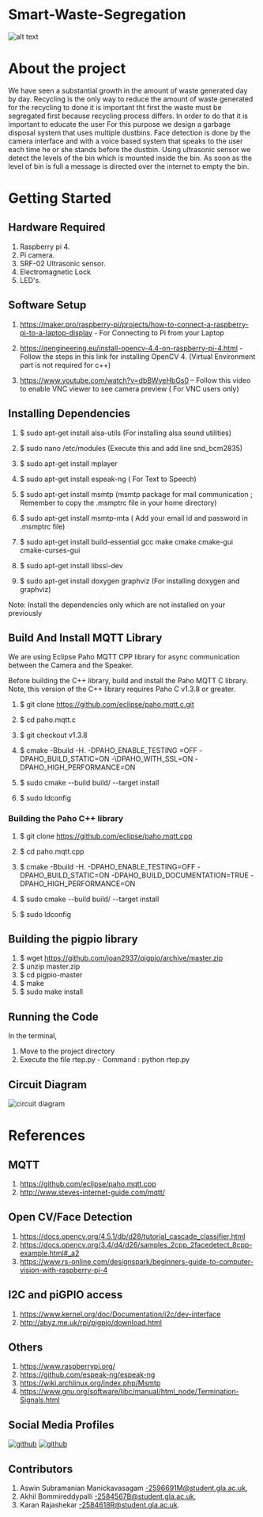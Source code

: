 
# Smart-Waste-Segregation


![alt text](https://assets.telegraphindia.com/telegraph/9ca10d94-d495-48ec-be03-09186c3158aa.jpg)

# About the project

We have seen a substantial growth in the amount of waste generated day by day. Recycling is the only way to reduce the amount of waste generated for the recycling to done it is important tht first the waste must be segregated first because recycling process differs.
In order to do that it is important to educate the user For this purpose we design a garbage disposal system that uses multiple dustbins. Face detection is done by the camera interface and with a voice based system that speaks to the user each time he or she stands before the dustbin.
Using ultrasonic sensor we detect the levels of the bin which is mounted inside the bin. As soon as the level of bin is full a  message is directed over the internet to empty the bin.

# Getting Started

## Hardware Required

1. Raspberry pi 4.
2. Pi camera.
3. SRF-02 Ultrasonic sensor.
4. Electromagnetic Lock
5. LED's.

## Software Setup

 1. https://maker.pro/raspberry-pi/projects/how-to-connect-a-raspberry-pi-to-a-laptop-display - For Connecting to Pi from your Laptop 

 2. https://qengineering.eu/install-opencv-4.4-on-raspberry-pi-4.html - Follow the steps in this link for installing OpenCV 4. (Virtual Environment part is not required for c++) 

 3. https://www.youtube.com/watch?v=dbBWyeHbGs0 – Follow this video to enable VNC viewer to see camera preview ( For VNC users only) 

## Installing Dependencies

 1. $ sudo apt-get install alsa-utils (For installing alsa sound utilities) 

 2. $ sudo nano /etc/modules (Execute this and add line snd_bcm2835) 

 3. $ sudo apt-get install mplayer 

 4. $ sudo apt-get install espeak-ng ( For Text to Speech) 

 5. $ sudo apt-get install msmtp (msmtp package for mail communication ; Remember to copy the .msmptrc file in your home directory) 

 6. $ sudo apt-get install msmtp-mta ( Add your email id and password in .msmptrc file) 

 7. $ sudo apt-get install build-essential gcc make cmake cmake-gui cmake-curses-gui 

 8. $ sudo apt-get install libssl-dev 

 9. $ sudo apt-get install doxygen graphviz (For installing doxygen and graphviz)

 Note: Install the dependencies only which are not installed on your previously 

## Build And Install MQTT Library

We are using Eclipse Paho MQTT CPP library for async communication between the Camera and the Speaker. 

Before building the C++ library, build and install the Paho MQTT C library. Note, this version of the C++ library requires Paho C v1.3.8 or greater. 

 1. $ git clone https://github.com/eclipse/paho.mqtt.c.git 

 2. $ cd paho.mqtt.c 

 3. $ git checkout v1.3.8 

 4. $ cmake -Bbuild -H. -DPAHO_ENABLE_TESTING =OFF -DPAHO_BUILD_STATIC=ON -\DPAHO_WITH_SSL=ON -DPAHO_HIGH_PERFORMANCE=ON 

 5. $ sudo cmake --build build/ --target install 

 6. $ sudo ldconfig 

### Building the Paho C++ library
 
 1. $ git clone https://github.com/eclipse/paho.mqtt.cpp 

 2. $ cd paho.mqtt.cpp 

 3. $ cmake -Bbuild -H. -DPAHO_ENABLE_TESTING=OFF -DPAHO_BUILD_STATIC=ON \-DPAHO_BUILD_DOCUMENTATION=TRUE -DPAHO_HIGH_PERFORMANCE=ON 

 4. $ sudo cmake --build build/ --target install 

 5. $ sudo ldconfig
 
 ## Building the pigpio library
 
 1. $ wget https://github.com/joan2937/pigpio/archive/master.zip
 2. $ unzip master.zip
 3. $ cd pigpio-master
 4. $ make
 5. $ sudo make install

## Running the Code
In the terminal,
1. Move to the project directory
2. Execute the file rtep.py - Command : python rtep.py
## Circuit Diagram
![circuit diagram](https://user-images.githubusercontent.com/41875477/115230062-bf3b9f80-a10b-11eb-9585-4cddc4697b9d.png)



# References

## MQTT
1. https://github.com/eclipse/paho.mqtt.cpp 
2. http://www.steves-internet-guide.com/mqtt/ 

## Open CV/Face Detection
1. https://docs.opencv.org/4.5.1/db/d28/tutorial_cascade_classifier.html 
2. https://docs.opencv.org/3.4/d4/d26/samples_2cpp_2facedetect_8cpp-example.html#_a2 
3. https://www.rs-online.com/designspark/beginners-guide-to-computer-vision-with-raspberry-pi-4 

## I2C and piGPIO access
1. https://www.kernel.org/doc/Documentation/i2c/dev-interface
2. http://abyz.me.uk/rpi/pigpio/download.html

## Others
1. https://www.raspberrypi.org/
2. https://github.com/espeak-ng/espeak-ng 
3. https://wiki.archlinux.org/index.php/Msmtp 
4. https://www.gnu.org/software/libc/manual/html_node/Termination-Signals.html 

## Social Media Profiles
[![github](https://user-images.githubusercontent.com/41875477/115228747-10e32a80-a10a-11eb-828e-b4150430b2b5.png)][1]     [![github](https://user-images.githubusercontent.com/41875477/115229474-01b0ac80-a10b-11eb-8a55-381cee2859ed.png)][2]

## Contributors

1. Aswin Subramanian Manickavasagam -2596691M@student.gla.ac.uk,
2. Akhil Bommireddypalli -2584567B@student.gla.ac.uk,
3. Karan Rajashekar -2584618R@student.gla.ac.uk.


 
[1]: https://www.instagram.com/smart_waste_segregation/
[2]: https://www.facebook.com/SmartWasteSegregation/


